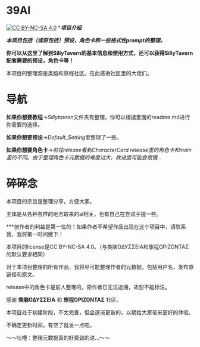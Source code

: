 # 39AI
[![CC BY-NC-SA 4.0](https://img.shields.io/badge/License-CC%20BY--NC--SA%204.0-lightgrey.svg)](https://creativecommons.org/licenses/by-nc-sa/4.0/)
****项目介绍***

***本项目包括（或将包括）预设，角色卡和一些格式性prompt的整理。***

**你可以从这里了解到SillyTavern的基本信息和使用方式，还可以获得SillyTavern配套需要的预设，角色卡等！**

本项目的整理源是类脑和旅程社区。在此感谢社区里的大佬们。

# 导航

**如果你想要教程**→*Sillytavren*文件夹有整理，你可以根据里面的readme.md进行你需要的选择。

**如果你想要预设**→*Default_Setting*里整理了一些。

**如果你想要角色卡**→*前往release看到CharacterCard*
*release里的角色卡和main里的不同。由于整理角色卡元数据的难度过大，故进度可能会很慢...*

# 碎碎念

本项目的宗旨是整理分享，方便大家。

主体是从各种各样的地方取来的ai相关，也有自己在尝试手搓一些。

***创作者的利益是第一位的！如果作者不希望作品出现在这个项目中，请联系我，我将第一时间撤下！

本项目的license是CC BY-NC-SA 4.0。（与类脑ΟΔΥΣΣΕΙΑ和旅程ΟΡΙΖΟΝΤΑΣ的默认要求相同）

对于本项目整理的所有作品，我将尽可能整理作者的元数据，包括用户名，发布原链接和原文。

release中的角色卡是前人整理的，原作者已无法追溯，故恕不能标注。

感谢  **类脑ΟΔΥΣΣΕΙΑ** 和 **旅程ΟΡΙΖΟΝΤΑΣ** 社区。

本项目处于初建阶段，不太完善，但会逐渐更新的，以期给大家带来更好的体验。

不确定更新时间，有空了就发一点吧。

～～吐槽：整理元数据真的好费劲的说...～～
